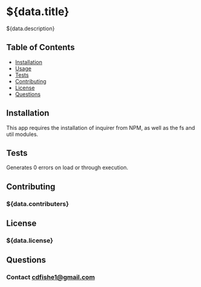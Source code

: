 # ${data.title}

${data.description}

## Table of Contents
* [Installation](#installation)
* [Usage](#usage)
* [Tests](#tests)
* [Contributing](#contributing)
* [License](#license)
* [Questions](#questions)

## Installation

This app requires the installation of inquirer from NPM, as well as the fs and util modules.


## Tests

Generates 0 errors on load or through execution.

## Contributing

### ${data.contributers}

## License
### ${data.license}

## Questions
### Contact cdfishe1@gmail.com
